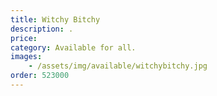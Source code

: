 ```yaml
---
title: Witchy Bitchy
description: .
price: 
category: Available for all.
images: 
    - /assets/img/available/witchybitchy.jpg
order: 523000
---
```

